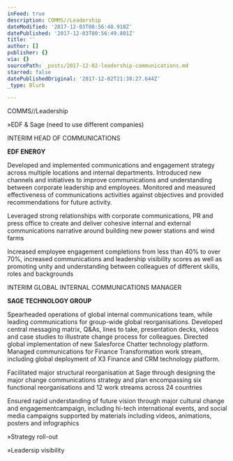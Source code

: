```yaml
---
inFeed: true
description: COMMS//Leadership
dateModified: '2017-12-03T00:56:48.918Z'
datePublished: '2017-12-03T00:56:49.801Z'
title: ''
author: []
publisher: {}
via: {}
sourcePath: _posts/2017-12-02-leadership-communications.md
starred: false
datePublishedOriginal: '2017-12-02T21:38:27.644Z'
_type: Blurb

---
```

COMMS//Leadership

»EDF & Sage (need to use different companies)

INTERIM HEAD OF COMMUNICATIONS

**EDF ENERGY**

Developed and implemented communications and engagement strategy across multiple locations and internal departments. Introduced new channels and initiatives to improve communications and understanding between corporate leadership and employees. Monitored and measured effectiveness of communications activities against objectives and provided recommendations for future activity.

Leveraged strong relationships with corporate communications, PR and press office to create and deliver cohesive internal and external communications narrative around building new power stations and wind farms

Increased employee engagement completions from less than 40% to over 70%, increased communications and leadership visibility scores as well as promoting unity and understanding between colleagues of different skills, roles and backgrounds

INTERIM GLOBAL INTERNAL COMMUNICATIONS MANAGER

**SAGE TECHNOLOGY GROUP**

Spearheaded operations of global internal communications team, while leading communications for group-wide global reorganisations. Developed central messaging matrix, Q&As, lines to take, presentation decks, videos and case studies to illustrate change process for colleagues. Directed global implementation of new Salesforce Chatter technology platform. Managed communications for Finance  Transformation work stream, including global deployment of X3 Finance and CRM technology platform.

Facilitated major structural reorganisation at Sage through designing the major change communications strategy and plan encompassing six functional reorganisations and 12 work streams across 24 countries

Ensured rapid understanding of future vision through major cultural change and engagementcampaign, including hi-tech international events, and social media campaigns supported by materials including videos, animations, posters and infographics

»Strategy roll-out

»Leadersip visibility
